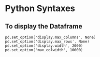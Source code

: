 # Python Syntaxes

## To display the Dataframe
```
pd.set_option('display.max_columns', None)  
pd.set_option('display.max_rows', None)  
pd.set_option('display.width', 2000)  
pd.set_option('max_colwidth', 10000)  
```
